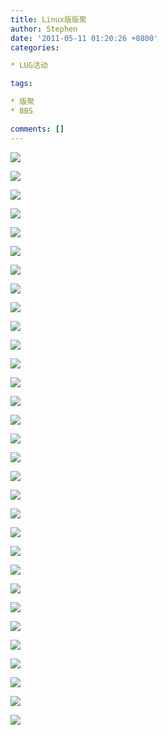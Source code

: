 ```yaml
---
title: Linux版版聚
author: Stephen
date: '2011-05-11 01:20:26 +0800'
categories:

* LUG活动

tags:

* 版聚
* BBS

comments: []
---
```

![](https://ftp.lug.ustc.edu.cn/wp-content/gallery/2011-05-bbq/dscf2776.jpg)

![](https://ftp.lug.ustc.edu.cn/wp-content/gallery/2011-05-bbq/dscf2794.jpg)

![](https://ftp.lug.ustc.edu.cn/wp-content/gallery/2011-05-bbq/dscf2796.jpg)

![](https://ftp.lug.ustc.edu.cn/wp-content/gallery/2011-05-bbq/dscf2798.jpg)

![](https://ftp.lug.ustc.edu.cn/wp-content/gallery/2011-05-bbq/dscf2802.jpg)

![](https://ftp.lug.ustc.edu.cn/wp-content/gallery/2011-05-bbq/dscf2803.jpg)

![](https://ftp.lug.ustc.edu.cn/wp-content/gallery/2011-05-bbq/dscf2804.jpg)

![](https://ftp.lug.ustc.edu.cn/wp-content/gallery/2011-05-bbq/dscf2806.jpg)

![](https://ftp.lug.ustc.edu.cn/wp-content/gallery/2011-05-bbq/dscf2807.jpg)

![](https://ftp.lug.ustc.edu.cn/wp-content/gallery/2011-05-bbq/dscf2808.jpg)

![](https://ftp.lug.ustc.edu.cn/wp-content/gallery/2011-05-bbq/dscf2809.jpg)

![](https://ftp.lug.ustc.edu.cn/wp-content/gallery/2011-05-bbq/dscf2777.jpg)

![](https://ftp.lug.ustc.edu.cn/wp-content/gallery/2011-05-bbq/DSCF2778.JPG)

![](https://ftp.lug.ustc.edu.cn/wp-content/gallery/2011-05-bbq/DSCF2780.JPG)

![](https://ftp.lug.ustc.edu.cn/wp-content/gallery/2011-05-bbq/DSCF2781.JPG)

![](https://ftp.lug.ustc.edu.cn/wp-content/gallery/2011-05-bbq/DSCF2782.JPG)

![](https://ftp.lug.ustc.edu.cn/wp-content/gallery/2011-05-bbq/DSCF2783.JPG)

![](https://ftp.lug.ustc.edu.cn/wp-content/gallery/2011-05-bbq/DSCF2784.JPG)

![](https://ftp.lug.ustc.edu.cn/wp-content/gallery/2011-05-bbq/DSCF2786.JPG)

![](https://ftp.lug.ustc.edu.cn/wp-content/gallery/2011-05-bbq/DSCF2788.JPG)

![](https://ftp.lug.ustc.edu.cn/wp-content/gallery/2011-05-bbq/DSCF2789.JPG)

![](https://ftp.lug.ustc.edu.cn/wp-content/gallery/2011-05-bbq/DSCF2790.JPG)

![](https://ftp.lug.ustc.edu.cn/wp-content/gallery/2011-05-bbq/DSCF2791.JPG)

![](https://ftp.lug.ustc.edu.cn/wp-content/gallery/2011-05-bbq/DSCF2792.JPG)

![](https://ftp.lug.ustc.edu.cn/wp-content/gallery/2011-05-bbq/DSCF2793.JPG)

![](https://ftp.lug.ustc.edu.cn/wp-content/gallery/2011-05-bbq/DSCF2795.JPG)

![](https://ftp.lug.ustc.edu.cn/wp-content/gallery/2011-05-bbq/DSCF2797.JPG)

![](https://ftp.lug.ustc.edu.cn/wp-content/gallery/2011-05-bbq/DSCF2799.JPG)

![](https://ftp.lug.ustc.edu.cn/wp-content/gallery/2011-05-bbq/DSCF2800.JPG)

![](https://ftp.lug.ustc.edu.cn/wp-content/gallery/2011-05-bbq/DSCF2810.JPG)

![](https://ftp.lug.ustc.edu.cn/wp-content/gallery/2011-05-bbq/DSCF2811.JPG)
